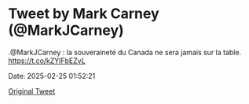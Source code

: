 # Tweet by Mark Carney (@MarkJCarney)

.@MarkJCarney : la souveraineté du Canada ne sera jamais sur la table. https://t.co/kZYlFbEZvL

Date: 2025-02-25 01:52:21

[Original Tweet](https://x.com/MarkJCarney/status/1894203751721742828)
